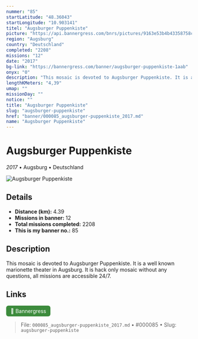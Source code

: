 ```yaml
---
nummer: "85"
startLatitude: "48.36043"
startLongitude: "10.903141"
titel: "Augsburger Puppenkiste"
picture: "https://api.bannergress.com/bnrs/pictures/9163e53b4b43358758c57fd17bd2724c"
region: "Augsburg"
country: "Deutschland"
completed: "2208"
missions: "12"
date: "2017"
bg-link: "https://bannergress.com/banner/augsburger-puppenkiste-1aab"
onyx: "0"
description: "This mosaic is devoted to Augsburger Puppenkiste. It is a well known marionette theater in Augsburg.  It is hack only mosaic without any questions, all missions are  accessible 24/7."
lengthKMeters: "4,39"
umap: ""
missionDay: ""
notice: ""
title: "Augsburger Puppenkiste"
slug: "augsburger-puppenkiste"
href: "banner/000085_augsburger-puppenkiste_2017.md"
name: "Augsburger Puppenkiste"
---
```

# Augsburger Puppenkiste

*2017* • Augsburg • Deutschland

![Augsburger Puppenkiste](https://api.bannergress.com/bnrs/pictures/9163e53b4b43358758c57fd17bd2724c)



## Details
- **Distance (km):** 4.39
- **Missions in banner:** 12
- **Total missions completed:** 2208
- **This is my banner no.:** 85



## Description
This mosaic is devoted to Augsburger Puppenkiste. It is a well known marionette theater in Augsburg.  It is hack only mosaic without any questions, all missions are  accessible 24/7.



## Links
<a href="https://bannergress.com/banner/augsburger-puppenkiste-1aab" target="_blank" style="display:inline-block;margin-right:8px;padding:6px 12px;background:#3c8b3c;color:#fff;text-decoration:none;border-radius:6px;">🔗 Bannergress</a>



> File: `000085_augsburger-puppenkiste_2017.md`
> • #000085
> • Slug: `augsburger-puppenkiste`
